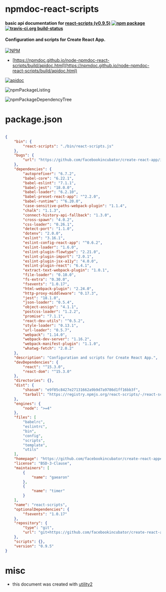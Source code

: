 # npmdoc-react-scripts

#### basic api documentation for  [react-scripts (v0.9.5)](https://github.com/facebookincubator/create-react-app#readme)  [![npm package](https://img.shields.io/npm/v/npmdoc-react-scripts.svg?style=flat-square)](https://www.npmjs.org/package/npmdoc-react-scripts) [![travis-ci.org build-status](https://api.travis-ci.org/npmdoc/node-npmdoc-react-scripts.svg)](https://travis-ci.org/npmdoc/node-npmdoc-react-scripts)

#### Configuration and scripts for Create React App.

[![NPM](https://nodei.co/npm/react-scripts.png?downloads=true&downloadRank=true&stars=true)](https://www.npmjs.com/package/react-scripts)

- [https://npmdoc.github.io/node-npmdoc-react-scripts/build/apidoc.html](https://npmdoc.github.io/node-npmdoc-react-scripts/build/apidoc.html)

[![apidoc](https://npmdoc.github.io/node-npmdoc-react-scripts/build/screenCapture.buildCi.browser.%252Ftmp%252Fbuild%252Fapidoc.html.png)](https://npmdoc.github.io/node-npmdoc-react-scripts/build/apidoc.html)

![npmPackageListing](https://npmdoc.github.io/node-npmdoc-react-scripts/build/screenCapture.npmPackageListing.svg)

![npmPackageDependencyTree](https://npmdoc.github.io/node-npmdoc-react-scripts/build/screenCapture.npmPackageDependencyTree.svg)



# package.json

```json

{
    "bin": {
        "react-scripts": "./bin/react-scripts.js"
    },
    "bugs": {
        "url": "https://github.com/facebookincubator/create-react-app/issues"
    },
    "dependencies": {
        "autoprefixer": "6.7.2",
        "babel-core": "6.22.1",
        "babel-eslint": "7.1.1",
        "babel-jest": "18.0.0",
        "babel-loader": "6.2.10",
        "babel-preset-react-app": "^2.2.0",
        "babel-runtime": "^6.20.0",
        "case-sensitive-paths-webpack-plugin": "1.1.4",
        "chalk": "1.1.3",
        "connect-history-api-fallback": "1.3.0",
        "cross-spawn": "4.0.2",
        "css-loader": "0.26.1",
        "detect-port": "1.1.0",
        "dotenv": "2.0.0",
        "eslint": "3.16.1",
        "eslint-config-react-app": "^0.6.2",
        "eslint-loader": "1.6.0",
        "eslint-plugin-flowtype": "2.21.0",
        "eslint-plugin-import": "2.0.1",
        "eslint-plugin-jsx-a11y": "4.0.0",
        "eslint-plugin-react": "6.4.1",
        "extract-text-webpack-plugin": "1.0.1",
        "file-loader": "0.10.0",
        "fs-extra": "0.30.0",
        "fsevents": "1.0.17",
        "html-webpack-plugin": "2.24.0",
        "http-proxy-middleware": "0.17.3",
        "jest": "18.1.0",
        "json-loader": "0.5.4",
        "object-assign": "4.1.1",
        "postcss-loader": "1.2.2",
        "promise": "7.1.1",
        "react-dev-utils": "^0.5.2",
        "style-loader": "0.13.1",
        "url-loader": "0.5.7",
        "webpack": "1.14.0",
        "webpack-dev-server": "1.16.2",
        "webpack-manifest-plugin": "1.1.0",
        "whatwg-fetch": "2.0.2"
    },
    "description": "Configuration and scripts for Create React App.",
    "devDependencies": {
        "react": "^15.3.0",
        "react-dom": "^15.3.0"
    },
    "directories": {},
    "dist": {
        "shasum": "e9f05c8427e27131662a9b9d7a9786d1ff16bb3f",
        "tarball": "https://registry.npmjs.org/react-scripts/-/react-scripts-0.9.5.tgz"
    },
    "engines": {
        "node": ">=4"
    },
    "files": [
        "babelrc",
        "eslintrc",
        "bin",
        "config",
        "scripts",
        "template",
        "utils"
    ],
    "homepage": "https://github.com/facebookincubator/create-react-app#readme",
    "license": "BSD-3-Clause",
    "maintainers": [
        {
            "name": "gaearon"
        },
        {
            "name": "timer"
        }
    ],
    "name": "react-scripts",
    "optionalDependencies": {
        "fsevents": "1.0.17"
    },
    "repository": {
        "type": "git",
        "url": "git+https://github.com/facebookincubator/create-react-app.git"
    },
    "scripts": {},
    "version": "0.9.5"
}
```



# misc
- this document was created with [utility2](https://github.com/kaizhu256/node-utility2)
